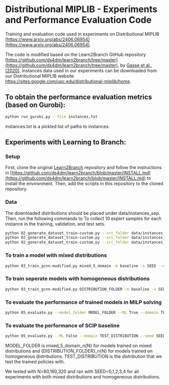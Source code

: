 # Distributional MIPLIB - Experiments and Performance Evaluation Code

Training and evaluation code used in experiments on Distributional MIPLIB [https://www.arxiv.org/abs/2406.06954](https://www.arxiv.org/abs/2406.06954). 

The code is modified based on the Learn2Branch GitHub repository [https://github.com/ds4dm/learn2branch/tree/master](https://github.com/ds4dm/learn2branch/tree/master), by [Gasse et al., (2020)](https://arxiv.org/abs/1906.01629). Instances data used in our experiments can be downloaded from our Distributional MIPLIB website https://sites.google.com/usc.edu/distributional-miplib/home.

## To obtain the performance evaluation metrics (based on Gurobi):
```bash
python run_gurobi.py --file instances.txt
```
instances.txt is a pickled list of paths to instances.

## Experiments with Learning to Branch:
### Setup
First, clone the original [Learn2Branch](https://github.com/ds4dm/learn2branch/tree/master) repository and follow the instructions in [https://github.com/ds4dm/learn2branch/blob/master/INSTALL.md](https://github.com/ds4dm/learn2branch/blob/master/INSTALL.md) to install the environment. Then, add the scripts in this repository to the cloned repository.

### Data
The downloaded distributions should be placed under data/instances_sep. Then, run the following commands to To collect 10 expert samples for each instance in the training, validation, and test sets.
```bash
python 02_generate_dataset_train-custom.py --src_folder data/instances_sep/{DISTRIBUTION_FOLDER}/train{ID} --dst_folder data/samples_sep/{DISTRIBUTION_FOLDER}/train{ID}
python 02_generate_dataset_train-custom.py --src_folder data/instances_sep/{DISTRIBUTION_FOLDER}/val{ID} --dst_folder data/samples_sep/{DISTRIBUTION_FOLDER}/val{ID}
python 02_generate_dataset_train-custom.py --src_folder data/instances_sep/{DISTRIBUTION_FOLDER}/test{ID} --dst_folder data/samples_sep/{DISTRIBUTION_FOLDER}/test{ID}
```

### To train a model with mixed distributions
```bash
python 03_train_gcnn-modified.py mixed_5_domain -m baseline -s SEED --n_samples_per_domain N
```
### To train seperate models with homogeneous distributions 
```bash
python 03_train_gcnn-modified.py DISTRIBUTION_FOLDER -m baseline -s SEED --n_samples_per_domain N
```


### To evaluate the performance of trained models in MILP solving
```bash
python 05_evaluate.py --model_folder MODEL_FOLDER --ML True --domain TEST_DISTRIBUTION --seed SEED --save_folder SAVE_PATH
```
### To evaluate the performance of SCIP baseline
```bash
python 05_evaluate.py --ML False --domain TEST_DISTRIBUTION --seed SEED --save_folder SAVE_PATH
```

MODEL_FOLDER is mixed_5_domain_n{N} for models trained on mixed distributions and {DISTRIBUTION_FOLDER}_n{N} for models trained on homogeneous distributions. TEST_DISTRIBUTION is the distribution that we test the trained policies with.

We tested with N=80,160,320 and ran with SEED=0,1,2,3,4 for all experiments with both mixed distributions and homogeneous distributions.
